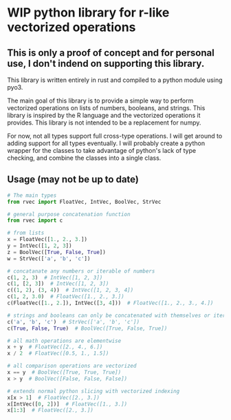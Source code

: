 # WIP python library for r-like vectorized operations  
## This is only a proof of concept and for personal use, I don't indend on supporting this library.

This library is written entirely in rust and compiled to a python module using pyo3.

The main goal of this library is to provide a simple way to perform vectorized operations on lists of numbers, booleans, and strings. This library is inspired by the R language and the vectorized operations it provides. This library is not intended to be a replacement for numpy.  

For now, not all types support full cross-type operations. I will get around to adding support for all types eventually. I will probably create a python wrapper for the classes to take advantage of python's lack of type checking, and combine the classes into a single class.  

## Usage  (may not be up to date)
```python
# The main types
from rvec import FloatVec, IntVec, BoolVec, StrVec

# general purpose concatenation function
from rvec import c

# from lists
x = FloatVec([1., 2., 3.])
y = IntVec([1, 2, 3])
z = BoolVec([True, False, True])
w = StrVec(['a', 'b', 'c'])

# concatanate any numbers or iterable of numbers
c(1, 2, 3)  # IntVec([1, 2, 3])
c(1, [2, 3])  # IntVec([1, 2, 3])
c((1, 2), (3, 4))  # IntVec([1, 2, 3, 4])
c(1, 2, 3.0)  # FloatVec([1., 2., 3.])
c(FloatVec([1., 2.]), IntVec([3, 4]))  # FloatVec([1., 2., 3., 4.])

# strings and booleans can only be concatenated with themselves or iterables of themselves
c('a', 'b', 'c')  # StrVec(['a', 'b', 'c'])
c(True, False, True)  # BoolVec([True, False, True])

# all math operations are elementwise
x + y  # FloatVec([2., 4., 6.])
x / 2  # FloatVec([0.5, 1., 1.5])

# all comparison operations are vectorized
x == y  # BoolVec([True, True, True])
x > y  # BoolVec([False, False, False])

# extends normal python slicing with vectorized indexing
x[x > 1]  # FloatVec([2., 3.])
x[IntVec([0, 2])]  # FloatVec([1., 3.])
x[1:3]  # FloatVec([2., 3.])
```